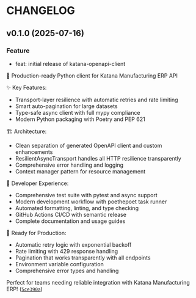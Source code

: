 # CHANGELOG

## v0.1.0 (2025-07-16)

### Feature

- feat: initial release of katana-openapi-client

🚀 Production-ready Python client for Katana Manufacturing ERP API

✨ Key Features:

- Transport-layer resilience with automatic retries and rate limiting
- Smart auto-pagination for large datasets
- Type-safe async client with full mypy compliance
- Modern Python packaging with Poetry and PEP 621

🏗️ Architecture:

- Clean separation of generated OpenAPI client and custom enhancements
- ResilientAsyncTransport handles all HTTP resilience transparently
- Comprehensive error handling and logging
- Context manager pattern for resource management

🧪 Developer Experience:

- Comprehensive test suite with pytest and async support
- Modern development workflow with poethepoet task runner
- Automated formatting, linting, and type checking
- GitHub Actions CI/CD with semantic release
- Complete documentation and usage guides

🔧 Ready for Production:

- Automatic retry logic with exponential backoff
- Rate limiting with 429 response handling
- Pagination that works transparently with all endpoints
- Environment variable configuration
- Comprehensive error types and handling

Perfect for teams needing reliable integration with Katana Manufacturing ERP!
([`5ce390a`](https://github.com/dougborg/katana-openapi-client/commit/5ce390a604cc6f10993a3a5b416f7b55ef805871))
